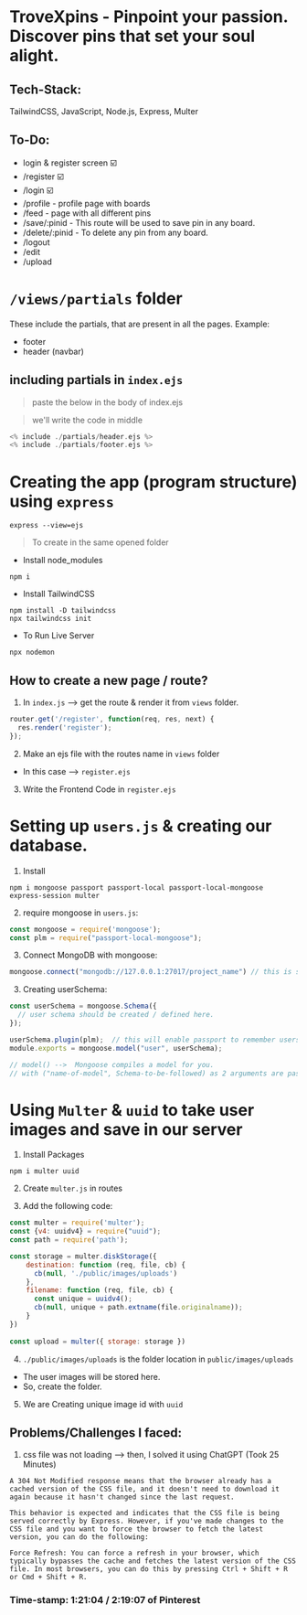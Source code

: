 # TroveXpins - Pinpoint your passion. Discover pins that set your soul alight.

## Tech-Stack:
TailwindCSS, JavaScript, Node.js, Express, Multer

## To-Do:

- login & register screen ☑️
- /register ☑️
- /login ☑️
- /profile - profile page with boards
- /feed - page with all different pins
- /save/:pinid - This route will be used to save pin in any board.
- /delete/:pinid - To delete any pin from any board.
- /logout
- /edit
- /upload

# `/views/partials` folder

These include the partials, that are present in all the pages. Example:
- footer
- header (navbar)

## including partials in `index.ejs`

> paste the below in the body of index.ejs

> we'll write the code in middle
```h
<% include ./partials/header.ejs %>
<% include ./partials/footer.ejs %>
```

# Creating the app (program structure) using `express`

```shell
express --view=ejs
```
> To create in the same opened folder

- Install node_modules

```shell
npm i
```

- Install TailwindCSS

```shell
npm install -D tailwindcss
npx tailwindcss init
```

- To Run Live Server

```shell
npx nodemon
```

## How to create a new page / route?

1. In `index.js` --> get the route & render it from `views` folder.

```js
router.get('/register', function(req, res, next) {
  res.render('register');
});
```

2. Make an ejs file with the routes name in `views` folder

- In this case --> `register.ejs`

3. Write the Frontend Code in `register.ejs`

# Setting up `users.js` & creating our database.

1. Install

```shell
npm i mongoose passport passport-local passport-local-mongoose express-session multer
```

2. require mongoose in `users.js`:

```js
const mongoose = require('mongoose');
const plm = require("passport-local-mongoose");
```

3. Connect MongoDB with mongoose:

```js
mongoose.connect("mongodb://127.0.0.1:27017/project_name") // this is setting it up on localhost.
```

3. Creating userSchema:

```js
const userSchema = mongoose.Schema({
  // user schema should be created / defined here.
});

userSchema.plugin(plm);  // this will enable passport to remember users
module.exports = mongoose.model("user", userSchema);

// model() -->  Mongoose compiles a model for you.
// with ("name-of-model", Schema-to-be-followed) as 2 arguments are passed.
```

# Using `Multer` & `uuid` to take user images and save in our server

1. Install Packages

```shell
npm i multer uuid
```

2. Create `multer.js` in routes

3. Add the following code:

```js
const multer = require('multer');
const {v4: uuidv4} = require("uuid");
const path = require('path');

const storage = multer.diskStorage({
    destination: function (req, file, cb) {
      cb(null, './public/images/uploads')
    },
    filename: function (req, file, cb) {
      const unique = uuidv4();
      cb(null, unique + path.extname(file.originalname));
    }
})
  
const upload = multer({ storage: storage })
```

4. `./public/images/uploads` is the folder location in `public/images/uploads`
  - The user images will be stored here.
  - So, create the folder.

5. We are Creating unique image id with `uuid`

## Problems/Challenges I faced:

1. css file was not loading --> then, I solved it using ChatGPT (Took 25 Minutes)
```shell
A 304 Not Modified response means that the browser already has a cached version of the CSS file, and it doesn't need to download it again because it hasn't changed since the last request.

This behavior is expected and indicates that the CSS file is being served correctly by Express. However, if you've made changes to the CSS file and you want to force the browser to fetch the latest version, you can do the following:

Force Refresh: You can force a refresh in your browser, which typically bypasses the cache and fetches the latest version of the CSS file. In most browsers, you can do this by pressing Ctrl + Shift + R or Cmd + Shift + R.
```

### Time-stamp: 1:21:04 / 2:19:07 of Pinterest
